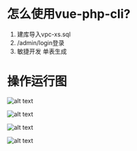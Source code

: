 # 怎么使用vue-php-cli?
  1. 建库导入vpc-xs.sql
  2. /admin/login登录
  3. 敏捷开发 单表生成

# 操作运行图
![alt text](https://github.com/cxs1994/vue_php_cli/git-img/build.png)

![alt text](https://github.com/cxs1994/vue_php_cli/git-img/check.png)

![alt text](https://github.com/cxs1994/vue_php_cli/git-img/controller.png)

![alt text](https://github.com/cxs1994/vue_php_cli/git-img/check.png)

